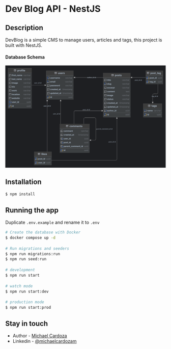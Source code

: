 # Dev Blog API - NestJS

## Description

DevBlog is a simple CMS to manage users, articles and tags, this project is built with NestJS.

#### Database Schema
![](https://raw.githubusercontent.com/michaelcardoza/dev-blog-api-nestjs/main/.docs/diagram-db.png)

## Installation

```bash
$ npm install
```

## Running the app

Duplicate `.env.example` and rename it to `.env`

```bash
# Create the database with Docker
$ docker compose up -d

# Run migrations and seeders
$ npm run migrations:run
$ npm run seed:run

# development
$ npm run start

# watch mode
$ npm run start:dev

# production mode
$ npm run start:prod
```

## Stay in touch

- Author - [Michael Cardoza](https://github.com/michaelcardoza)
- Linkedin - [@michaelcardozam](https://www.linkedin.com/in/michaelcardozam/)
